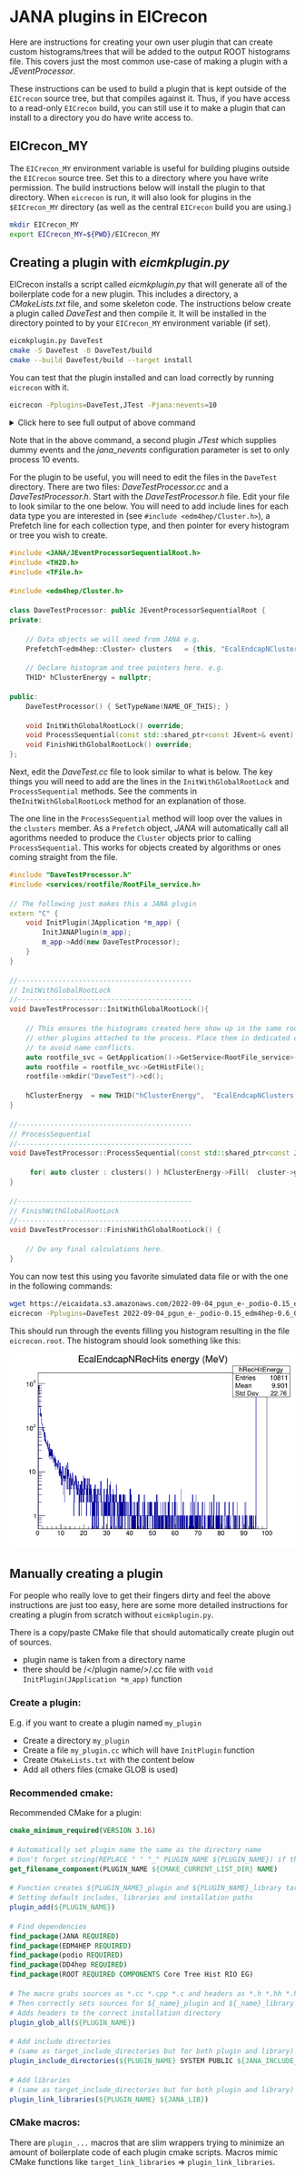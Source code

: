 # JANA plugins in EICrecon

Here are instructions for creating your own user plugin that can create
custom histograms/trees that will be added to the output ROOT histograms
file. This covers just the most common use-case of making a plugin with
a _JEventProcessor_.

These instructions can be used to build a plugin that is kept outside of
the `EICrecon` source tree, but that compiles against it. Thus, if you have
access to a read-only `EICrecon` build, you can still use it to make a plugin
that can install to a directory you do have write access to.

## EICrecon_MY
The `EICrecon_MY` environment variable is useful for building plugins outside
the `EICrecon` source tree. Set this to a directory where you have write
permission. The build instructions below will install the plugin to that
directory. When `eicrecon` is run, it will also look for plugins in the
`$EICrecon_MY` directory (as well as the central `EICrecon` build you are using.)

~~~bash
mkdir EICrecon_MY
export EICrecon_MY=${PWD}/EICrecon_MY
~~~


## Creating a plugin with _eicmkplugin.py_
EICrecon installs a script called _eicmkplugin.py_ that will generate all
of the boilerplate code for a new plugin. This includes a directory, a
_CMakeLists.txt_ file, and some skeleton code. The instructions below create
a plugin called _DaveTest_ and then compile it. It will be installed in
the directory pointed to by your `EICrecon_MY` environment variable (if set).

~~~bash
eicmkplugin.py DaveTest
cmake -S DaveTest -B DaveTest/build
cmake --build DaveTest/build --target install
~~~

You can test that the plugin installed and can load correctly by running
`eicrecon` with it.

~~~bash
eicrecon -Pplugins=DaveTest,JTest -Pjana:nevents=10
~~~

<details>
    <summary>Click here to see full output of above command</summary>

~~~
     ____      _     ___      ___       _
     `MM'     dM.    `MM\     `M'      dM.
      MM     ,MMb     MMM\     M      ,MMb
      MM     d'YM.    M\MM\    M      d'YM.      ____
      MM    ,P `Mb    M \MM\   M     ,P `Mb     6MMMMb
      MM    d'  YM.   M  \MM\  M     d'  YM.   MM'  `Mb
      MM   ,P   `Mb   M   \MM\ M    ,P   `Mb        ,MM
      MM   d'    YM.  M    \MM\M    d'    YM.      ,MM'
(8)   MM  ,MMMMMMMMb  M     \MMM   ,MMMMMMMMb    ,M'
((   ,M9  d'      YM. M      \MM   d'      YM. ,M'
 YMMMM9 _dM_     _dMM_M_      \M _dM_     _dMM_MMMMMMMM

[INFO] Creating pipe named "/tmp/jana_status" for status info.
[INFO] Setting signal handlers
[INFO] JPluginLoader: Initializing plugin "/work/eic2/users/davidl/2022.08.29.eic-shell/EICwork/EICrecon_MY/plugins/DaveTest.so"
[INFO] JPluginLoader: Initializing plugin "/usr/local/plugins/JTest.so"
[INFO] JPluginLoader: Initializing plugin "/w/eic-scshelf2104/users/davidl/2022.08.29.eic-shell/EICwork/EICrecon/lib/EICrecon/plugins/podio.so"
[INFO] JPluginLoader: Initializing plugin "/w/eic-scshelf2104/users/davidl/2022.08.29.eic-shell/EICwork/EICrecon/lib/EICrecon/plugins/dd4hep.so"
[INFO] JPluginLoader: Initializing plugin "/w/eic-scshelf2104/users/davidl/2022.08.29.eic-shell/EICwork/EICrecon/lib/EICrecon/plugins/acts.so"
[INFO] JPluginLoader: Initializing plugin "/w/eic-scshelf2104/users/davidl/2022.08.29.eic-shell/EICwork/EICrecon/lib/EICrecon/plugins/log.so"
[INFO] JPluginLoader: Initializing plugin "/w/eic-scshelf2104/users/davidl/2022.08.29.eic-shell/EICwork/EICrecon/lib/EICrecon/plugins/rootfile.so"
[INFO] JPluginLoader: Initializing plugin "/w/eic-scshelf2104/users/davidl/2022.08.29.eic-shell/EICwork/EICrecon/lib/EICrecon/plugins/BEMC.so"
[INFO] JPluginLoader: Initializing plugin "/w/eic-scshelf2104/users/davidl/2022.08.29.eic-shell/EICwork/EICrecon/lib/EICrecon/plugins/EEMC.so"
[INFO] JArrowProcessingController: NUMA Configuration

  Affinity strategy: compute-bound (favor fewer hyperthreads)
  Locality strategy: global
  Location count: 1
  +--------+----------+-------+--------+-----------+--------+
  | worker | location |  cpu  |  core  | numa node | socket |
  +--------+----------+-------+--------+-----------+--------+
  |      0 |        0 |     0 |      0 |         0 |      0 |
  |      1 |        0 |     1 |      1 |         0 |      0 |
  |      2 |        0 |     2 |      2 |         0 |      0 |
  |      3 |        0 |     3 |      3 |         1 |      0 |
  |      4 |        0 |     4 |      4 |         1 |      0 |
  |      5 |        0 |     5 |      5 |         0 |      0 |
  |      6 |        0 |     6 |      6 |         0 |      0 |
  |      7 |        0 |     7 |      7 |         1 |      0 |
  |      8 |        0 |     8 |      8 |         1 |      0 |
  |      9 |        0 |     9 |      9 |         1 |      0 |
  |     10 |        0 |    10 |     10 |         0 |      0 |
  |     11 |        0 |    11 |     11 |         0 |      0 |
  |     12 |        0 |    12 |     12 |         0 |      0 |
  |     13 |        0 |    13 |     13 |         1 |      0 |
  |     14 |        0 |    14 |     14 |         1 |      0 |
  |     15 |        0 |    15 |     15 |         0 |      0 |
  |     16 |        0 |    16 |     16 |         0 |      0 |
  |     17 |        0 |    17 |     17 |         1 |      0 |
  |     18 |        0 |    18 |     18 |         1 |      0 |
  |     19 |        0 |    19 |     19 |         1 |      0 |
  |     20 |        0 |    20 |     20 |         2 |      1 |
  |     21 |        0 |    21 |     21 |         2 |      1 |
  |     22 |        0 |    22 |     22 |         2 |      1 |
  |     23 |        0 |    23 |     23 |         3 |      1 |
  |     24 |        0 |    24 |     24 |         3 |      1 |
  |     25 |        0 |    25 |     25 |         2 |      1 |
  |     26 |        0 |    26 |     26 |         2 |      1 |
  |     27 |        0 |    27 |     27 |         3 |      1 |
  |     28 |        0 |    28 |     28 |         3 |      1 |
  |     29 |        0 |    29 |     29 |         3 |      1 |
  |     30 |        0 |    30 |     30 |         2 |      1 |
  |     31 |        0 |    31 |     31 |         2 |      1 |
  |     32 |        0 |    32 |     32 |         2 |      1 |
  |     33 |        0 |    33 |     33 |         3 |      1 |
  |     34 |        0 |    34 |     34 |         3 |      1 |
  |     35 |        0 |    35 |     35 |         2 |      1 |
  |     36 |        0 |    36 |     36 |         2 |      1 |
  |     37 |        0 |    37 |     37 |         3 |      1 |
  |     38 |        0 |    38 |     38 |         3 |      1 |
  |     39 |        0 |    39 |     39 |         3 |      1 |
  |     40 |        0 |    40 |      0 |         0 |      0 |
  |     41 |        0 |    41 |      1 |         0 |      0 |
  |     42 |        0 |    42 |      2 |         0 |      0 |
  |     43 |        0 |    43 |      3 |         1 |      0 |
  |     44 |        0 |    44 |      4 |         1 |      0 |
  |     45 |        0 |    45 |      5 |         0 |      0 |
  |     46 |        0 |    46 |      6 |         0 |      0 |
  |     47 |        0 |    47 |      7 |         1 |      0 |
  |     48 |        0 |    48 |      8 |         1 |      0 |
  |     49 |        0 |    49 |      9 |         1 |      0 |
  |     50 |        0 |    50 |     10 |         0 |      0 |
  |     51 |        0 |    51 |     11 |         0 |      0 |
  |     52 |        0 |    52 |     12 |         0 |      0 |
  |     53 |        0 |    53 |     13 |         1 |      0 |
  |     54 |        0 |    54 |     14 |         1 |      0 |
  |     55 |        0 |    55 |     15 |         0 |      0 |
  |     56 |        0 |    56 |     16 |         0 |      0 |
  |     57 |        0 |    57 |     17 |         1 |      0 |
  |     58 |        0 |    58 |     18 |         1 |      0 |
  |     59 |        0 |    59 |     19 |         1 |      0 |
  |     60 |        0 |    60 |     20 |         2 |      1 |
  |     61 |        0 |    61 |     21 |         2 |      1 |
  |     62 |        0 |    62 |     22 |         2 |      1 |
  |     63 |        0 |    63 |     23 |         3 |      1 |
  |     64 |        0 |    64 |     24 |         3 |      1 |
  |     65 |        0 |    65 |     25 |         2 |      1 |
  |     66 |        0 |    66 |     26 |         2 |      1 |
  |     67 |        0 |    67 |     27 |         3 |      1 |
  |     68 |        0 |    68 |     28 |         3 |      1 |
  |     69 |        0 |    69 |     29 |         3 |      1 |
  |     70 |        0 |    70 |     30 |         2 |      1 |
  |     71 |        0 |    71 |     31 |         2 |      1 |
  |     72 |        0 |    72 |     32 |         2 |      1 |
  |     73 |        0 |    73 |     33 |         3 |      1 |
  |     74 |        0 |    74 |     34 |         3 |      1 |
  |     75 |        0 |    75 |     35 |         2 |      1 |
  |     76 |        0 |    76 |     36 |         2 |      1 |
  |     77 |        0 |    77 |     37 |         3 |      1 |
  |     78 |        0 |    78 |     38 |         3 |      1 |
  |     79 |        0 |    79 |     39 |         3 |      1 |
  +--------+----------+-------+--------+-----------+--------+

[INFO] Configuration Parameters
  ----------------------------
      Name          Value
  ------------  --------------
  csv:dest_dir  .
  jana:nevents  10
       plugins  DaveTest,JTest
  ----------------------------

[INFO] Component Summary

  SOURCES
  -----------------------------------
   Plugin      Name         Source
  --------  -----------  ------------
  JTest.so  JTestParser  dummy_source
  -----------------------------------
  PROCESSORS
  ---------------------------------------
    Plugin                Name
  -----------  --------------------------
  DaveTest.so  DaveTestProcessor
  JTest.so     JTestPlotter
  JTest.so     JCsvWriter<JTestTrackData>
  ---------------------------------------
  FACTORIES
  --------------------------------------------------------------------
   Plugin          Object name                       Tag
  --------  --------------------------  ------------------------------
  JTest.so  JTestEventData
  JTest.so  JTestTrackData
  EEMC.so   edm4eic::ProtoCluster       EcalEndcapNIslandProtoClusters
  EEMC.so   edm4eic::ProtoCluster       EcalEndcapNTruthProtoClusters
  EEMC.so   edm4eic::CalorimeterHit     EcalEndcapNRecHits
  EEMC.so   edm4eic::Cluster            EcalEndcapNClusters
  EEMC.so   edm4eic::Cluster            EcalEndcapNMergedClusters
  BEMC.so   edm4hep::RawCalorimeterHit  EcalBarrelNRawHits
  EEMC.so   edm4hep::RawCalorimeterHit  EcalEndcapNRawHits
  --------------------------------------------------------------------

[INFO] Starting processing with 1 threads requested...
[INFO] JArrowProcessingController: run(): Launching 1 workers
[INFO] JArrow: Initializing JEventProcessor 'DaveTestProcessor'
[INFO] JArrow: Initializing JEventProcessor 'JTestPlotter'
[INFO] JArrow: Initializing JEventProcessor 'JCsvWriter<JTestTrackData>'
[INFO] JArrow: Initializing JEventSource 'dummy_source' (JTestParser)
[INFO] Status: 5 events processed  10.0 Hz (10.0 Hz avg)
[INFO] JArrow: Finalizing JEventSource 'dummy_source' (JTestParser)
[INFO] Status: 10 events processed  13.2 Hz (11.4 Hz avg)
[INFO] All workers have stopped.
[INFO] Merging threads ...
[INFO] JArrow: Finalizing JEventProcessor 'DaveTestProcessor'
[INFO] JArrow: Finalizing JEventProcessor 'JTestPlotter'
[INFO] JArrow: Finalizing JEventProcessor 'JCsvWriter<JTestTrackData>'
[INFO] Event processing ended.
[INFO] JArrowProcessingController: Final Report
  Thread team size [count]:    1
  Total uptime [s]:            0.8802
  Uptime delta [s]:            0.3781
  Completed events [count]:    10
  Inst throughput [Hz]:        13.2
  Avg throughput [Hz]:         11.4
  Sequential bottleneck [Hz]:  212
  Parallel bottleneck [Hz]:    12.1
  Efficiency [0..1]:           0.94

  +--------------------------+------------+--------+-----+---------+-------+--------+---------+-------------+
  |           Name           |   Status   |  Type  | Par | Threads | Chunk | Thresh | Pending |  Completed  |
  +--------------------------+------------+--------+-----+---------+-------+--------+---------+-------------+
  | dummy_source             | Finished   | Source |  F  |       0 |    40 |      - |       - |          10 |
  | processors               | Finished   | Sink   |  T  |       0 |     1 |     80 |       0 |          10 |
  +--------------------------+------------+--------+-----+---------+-------+--------+---------+-------------+
  +--------------------------+-------------+--------------+----------------+--------------+----------------+
  |           Name           | Avg latency | Inst latency | Queue latency  | Queue visits | Queue overhead |
  |                          | [ms/event]  |  [ms/event]  |   [ms/visit]   |    [count]   |     [0..1]     |
  +--------------------------+-------------+--------------+----------------+--------------+----------------+
  | dummy_source             |        4.73 |         3.16 |       0.000174 |           11 |       4.05e-05 |
  | processors               |        82.8 |         88.4 |       0.000324 |           50 |       1.96e-05 |
  +--------------------------+-------------+--------------+----------------+--------------+----------------+
  +----+----------------------+-------------+------------+-----------+----------------+------------------+
  | ID | Last arrow name      | Useful time | Retry time | Idle time | Scheduler time | Scheduler visits |
  |    |                      |     [ms]    |    [ms]    |    [ms]   |      [ms]      |     [count]      |
  +----+----------------------+-------------+------------+-----------+----------------+------------------+
  |  0 | idle                 |      0.0357 |          0 |         0 |       0.000538 |               21 |
  +----+----------------------+-------------+------------+-----------+----------------+------------------+

~~~
</details>

Note that in the above command, a second plugin _JTest_ which supplies dummy events and
the _jana_nevents_ configuration parameter is set to only process 10 events.

For the plugin to be useful, you will need to edit the files in the `DaveTest`
directory. There are two files: _DaveTestProcessor.cc_ and a _DaveTestProcessor.h_.
Start with the _DaveTestProcessor.h_ file. Edit your file to look similar to the one
below. You will need to add include lines for each data type you are interested
in (see ```#include <edm4hep/Cluster.h>```), a Prefetch line for each collection
type, and then pointer for every histogram or tree you wish to create.

```cpp
#include <JANA/JEventProcessorSequentialRoot.h>
#include <TH2D.h>
#include <TFile.h>

#include <edm4hep/Cluster.h>

class DaveTestProcessor: public JEventProcessorSequentialRoot {
private:

    // Data objects we will need from JANA e.g.
    PrefetchT<edm4hep::Cluster> clusters   = {this, "EcalEndcapNClusters"};

    // Declare histogram and tree pointers here. e.g.
    TH1D* hClusterEnergy = nullptr;

public:
    DaveTestProcessor() { SetTypeName(NAME_OF_THIS); }

    void InitWithGlobalRootLock() override;
    void ProcessSequential(const std::shared_ptr<const JEvent>& event) override;
    void FinishWithGlobalRootLock() override;
};
```
Next, edit the _DaveTest.cc_ file to look similar to what is below. The key things
you will need to add are the lines in the `InitWithGlobalRootLock` and
`ProcessSequential` methods. See the comments in the`InitWithGlobalRootLock`
method for an explanation of those.

The one line in the `ProcessSequential` method will loop over the values
in the `clusters` member. As a `Prefetch` object, _JANA_ will automatically
call all agorithms needed to produce the `Cluster` objects prior to calling
`ProcessSequential`. This works for objects created by algorithms or ones
coming straight from the file.

```cpp
#include "DaveTestProcessor.h"
#include <services/rootfile/RootFile_service.h>

// The following just makes this a JANA plugin
extern "C" {
    void InitPlugin(JApplication *m_app) {
        InitJANAPlugin(m_app);
        m_app->Add(new DaveTestProcessor);
    }
}

//-------------------------------------------
// InitWithGlobalRootLock
//-------------------------------------------
void DaveTestProcessor::InitWithGlobalRootLock(){

    // This ensures the histograms created here show up in the same root file as
    // other plugins attached to the process. Place them in dedicated directory
    // to avoid name conflicts.
    auto rootfile_svc = GetApplication()->GetService<RootFile_service>();
    auto rootfile = rootfile_svc->GetHistFile();
    rootfile->mkdir("DaveTest")->cd();

    hClusterEnergy  = new TH1D("hClusterEnergy",  "EcalEndcapNClusters energy (GeV)",  200, 0, 0.075);
}

//-------------------------------------------
// ProcessSequential
//-------------------------------------------
void DaveTestProcessor::ProcessSequential(const std::shared_ptr<const JEvent>& event) {

     for( auto cluster : clusters() ) hClusterEnergy->Fill(  cluster->getEnergy() );
}

//-------------------------------------------
// FinishWithGlobalRootLock
//-------------------------------------------
void DaveTestProcessor::FinishWithGlobalRootLock() {

    // Do any final calculations here.
}
```

You can now test this using you favorite simulated data file or with the one in the
following commands:

~~~bash
wget https://eicaidata.s3.amazonaws.com/2022-09-04_pgun_e-_podio-0.15_edm4hep-0.6_0-30GeV_alldir_1k.edm4hep.root
eicrecon -Pplugins=DaveTest 2022-09-04_pgun_e-_podio-0.15_edm4hep-0.6_0-30GeV_alldir_1k.edm4hep.root
~~~

This should run through the events filling you histogram resulting in the file
`eicrecon.root`. The histogram should look something like this:

![edm4eic::CalorimeterHit EcalEndcapNRecHits energy](hRecHitEnergy.png)



## Manually creating a plugin
For people who really love to get their fingers dirty and feel the above
instructions are just too easy, here are some more detailed instructions
for creating a plugin from scratch without `eicmkplugin.py`.

There is a copy/paste CMake file that should automatically create plugin out of sources.

- plugin name is taken from a directory name
- there should be /</plugin name/>/.cc file with `void InitPlugin(JApplication *m_app)` function


### Create a plugin:

E.g. if you want to create a plugin named `my_plugin`

- Create a directory `my_plugin`
- Create a file `my_plugin.cc` which will have `InitPlugin` function
- Create `CMakeLists.txt` with the content below
- Add all others files (cmake GLOB is used)

### Recommended cmake:

Recommended CMake for a plugin:

```cmake
cmake_minimum_required(VERSION 3.16)

# Automatically set plugin name the same as the directory name
# Don't forget string(REPLACE " " "_" PLUGIN_NAME ${PLUGIN_NAME}) if this dir has spaces in its name
get_filename_component(PLUGIN_NAME ${CMAKE_CURRENT_LIST_DIR} NAME)

# Function creates ${PLUGIN_NAME}_plugin and ${PLUGIN_NAME}_library targets
# Setting default includes, libraries and installation paths
plugin_add(${PLUGIN_NAME})

# Find dependencies
find_package(JANA REQUIRED)
find_package(EDM4HEP REQUIRED)
find_package(podio REQUIRED)
find_package(DD4hep REQUIRED)
find_package(ROOT REQUIRED COMPONENTS Core Tree Hist RIO EG)

# The macro grabs sources as *.cc *.cpp *.c and headers as *.h *.hh *.hpp
# Then correctly sets sources for ${_name}_plugin and ${_name}_library targets
# Adds headers to the correct installation directory
plugin_glob_all(${PLUGIN_NAME})

# Add include directories
# (same as target_include_directories but for both plugin and library)
plugin_include_directories(${PLUGIN_NAME} SYSTEM PUBLIC ${JANA_INCLUDE_DIR} ${podio_INCLUDE_DIR} ${EDM4HEP_INCLUDE_DIR} ${DD4hep_INCLUDE_DIRS} ${ROOT_INCLUDE_DIRS})

# Add libraries
# (same as target_include_directories but for both plugin and library)
plugin_link_libraries(${PLUGIN_NAME} ${JANA_LIB})
```

### CMake macros:

There are `plugin_...` macros that are slim wrappers trying to minimize an amount of boilerplate
code of each plugin cmake scripts. Macros mimic CMake functions like `target_link_libraries` => `plugin_link_libraries`.
